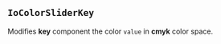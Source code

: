 ## `IoColorSliderKey`

Modifies **key** component the color `value` in **cmyk** color space.

<io-element-demo element="io-color-slider-key"
  properties='{"value": [1, 0.5, 1, 0]}'
  config='{"value": ["io-properties"]}
'></io-element-demo>